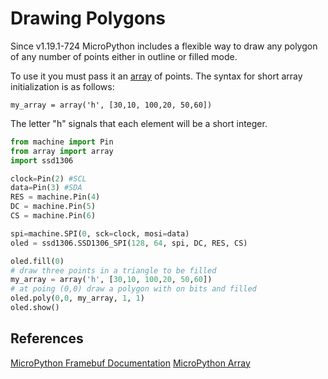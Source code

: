 # Drawing Polygons

Since v1.19.1-724 MicroPython includes a flexible way to draw any polygon of any
number of points either in outline or filled mode.

To use it you must pass it an [array](https://docs.micropython.org/en/latest/library/array.html#module-array) of points.  The syntax for short array initialization is
as follows:

```
my_array = array('h', [30,10, 100,20, 50,60])
```

The letter "h" signals that each element will be a short integer.


```py
from machine import Pin
from array import array
import ssd1306

clock=Pin(2) #SCL
data=Pin(3) #SDA
RES = machine.Pin(4)
DC = machine.Pin(5)
CS = machine.Pin(6)

spi=machine.SPI(0, sck=clock, mosi=data)
oled = ssd1306.SSD1306_SPI(128, 64, spi, DC, RES, CS)

oled.fill(0)
# draw three points in a triangle to be filled
my_array = array('h', [30,10, 100,20, 50,60])
# at poing (0,0) draw a polygon with on bits and filled
oled.poly(0,0, my_array, 1, 1)
oled.show()
```

## References

[MicroPython Framebuf Documentation](https://docs.micropython.org/en/latest/library/framebuf.html)
[MicroPython Array](https://docs.micropython.org/en/latest/library/array.html#module-array)